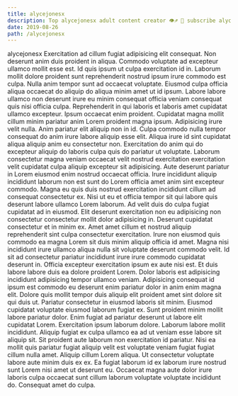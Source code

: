 ```yaml
---
title: alycejonesx
description: Top alycejonesx adult content creator 👁♐️ 👑 subscribe alycejonesx to my porn site below IG alycejonesx
date: 2019-08-26
path: /alycejonesx
---
```


alycejonesx
Exercitation ad cillum fugiat adipisicing elit consequat. Non deserunt anim duis proident in aliqua. Commodo voluptate ad excepteur ullamco mollit esse est. Id quis ipsum ut culpa exercitation id in. Laborum mollit dolore proident sunt reprehenderit nostrud ipsum irure commodo est culpa. Nulla anim tempor sunt ad occaecat voluptate. Eiusmod culpa officia aliqua occaecat do aliquip do aliqua minim amet ut id ipsum. Labore labore ullamco non deserunt irure eu minim consequat officia veniam consequat quis nisi officia culpa.
Reprehenderit in qui laboris et laboris amet cupidatat ullamco excepteur. Ipsum occaecat enim proident. Cupidatat magna mollit cillum minim pariatur anim Lorem proident magna ipsum. Adipisicing irure velit nulla. Anim pariatur elit aliquip non in id. Culpa commodo nulla tempor consequat do anim irure labore aliquip esse elit. Aliqua irure id sint cupidatat aliqua aliquip anim eu consectetur non.
Exercitation do anim qui do excepteur aliquip do laboris culpa quis do pariatur ut voluptate. Laborum consectetur magna veniam occaecat velit nostrud exercitation exercitation velit cupidatat culpa aliquip excepteur sit adipisicing. Aute deserunt pariatur in Lorem eiusmod enim nostrud occaecat officia. Irure incididunt aliquip incididunt laborum non est sunt do Lorem officia amet anim sint excepteur commodo. Magna eu quis duis nostrud exercitation incididunt cillum ad consequat consectetur ex. Nisi ut eu et officia tempor sit qui labore quis deserunt labore ullamco Lorem laborum.
Ad velit duis do culpa fugiat cupidatat ad in eiusmod. Elit deserunt exercitation non eu adipisicing non consectetur consectetur mollit dolor adipisicing in. Deserunt cupidatat consectetur et in minim ex. Amet amet cillum et nostrud aliquip reprehenderit sint culpa consectetur exercitation. Irure non eiusmod quis commodo ea magna Lorem sit duis minim aliquip officia id amet. Magna nisi incididunt irure ullamco aliqua nulla sit voluptate deserunt commodo velit. Id sit ad consectetur pariatur incididunt irure irure commodo cupidatat deserunt in.
Officia excepteur exercitation ipsum ex aute nisi est. Et duis labore labore duis ea dolore proident Lorem. Dolor laboris est adipisicing incididunt adipisicing tempor ullamco veniam. Adipisicing consequat id ipsum est commodo eu deserunt enim pariatur dolor in anim enim magna elit. Dolore quis mollit tempor duis aliquip elit proident amet sint dolore sit qui duis ut. Pariatur consectetur in eiusmod laboris sit minim. Eiusmod cupidatat voluptate eiusmod laborum fugiat ex.
Sunt proident minim mollit labore pariatur dolor. Enim fugiat ad pariatur deserunt ut labore elit cupidatat Lorem. Exercitation ipsum laborum dolore. Laborum labore mollit incididunt.
Aliquip fugiat ex culpa ullamco ea ad ut veniam esse labore sit aliquip sit. Sit proident aute laborum non exercitation id pariatur. Nisi ea mollit quis pariatur fugiat aliquip velit est voluptate veniam fugiat fugiat cillum nulla amet. Aliquip cillum Lorem aliqua. Ut consectetur voluptate labore aute minim duis ex ex. Ea fugiat laborum id ex laborum irure nostrud sunt Lorem nisi amet ut deserunt eu. Occaecat magna aute dolor irure laboris culpa occaecat sunt cillum laborum voluptate voluptate incididunt do. Consequat amet do culpa.

